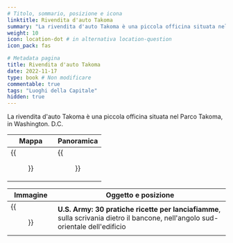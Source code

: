 ```yaml
---
# Titolo, sommario, posizione e icona
linktitle: Rivendita d'auto Takoma
summary: "La rivendita d'auto Takoma è una piccola officina situata nel Parco Takoma, in Washington. D.C."
weight: 10
icon: location-dot # in alternativa location-question
icon_pack: fas

# Metadata pagina
title: Rivendita d'auto Takoma
date: 2022-11-17
type: book # Non modificare
commentable: true
tags: "Luoghi della Capitale"
hidden: true
---
```



La rivendita d'auto Takoma è una piccola officina situata nel Parco Takoma, in Washington. D.C.

| Mappa  | Panoramica |
| -----  | ---------- |
| {{<figure src="Takoma_Industrial_loc.webp">}}  |    {{<figure src="Takoma_Motor.webp">}} |

| Immagine | Oggetto e posizione |
| -------- | ------------------- |
| {{<figure src="US_Army_HFR_Takoma_Motor_auto_shop.webp">}}  | **U.S. Army: 30 pratiche ricette per lanciafiamme**, sulla scrivania dietro il bancone, nell'angolo sud-orientale dell'edificio  |

